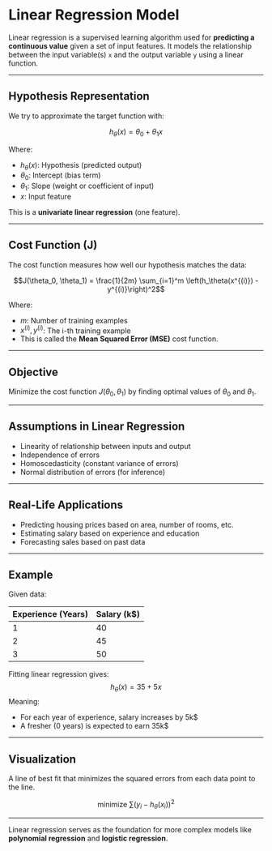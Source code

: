 # Linear Regression Model

Linear regression is a supervised learning algorithm used for **predicting a continuous value** given a set of input features. It models the relationship between the input variable(s) `x` and the output variable `y` using a linear function.

---

## Hypothesis Representation

We try to approximate the target function with:

$$h_\theta(x) = \theta_0 + \theta_1x$$

Where:
- $h_\theta(x)$: Hypothesis (predicted output)
- $\theta_0$: Intercept (bias term)
- $\theta_1$: Slope (weight or coefficient of input)
- $x$: Input feature

This is a **univariate linear regression** (one feature).

---

## Cost Function (J)

The cost function measures how well our hypothesis matches the data:

$$J(\theta_0, \theta_1) = \frac{1}{2m} \sum_{i=1}^m \left(h_\theta(x^{(i)}) - y^{(i)}\right)^2$$

Where:
- $m$: Number of training examples
- $x^{(i)}, y^{(i)}$: The i-th training example
- This is called the **Mean Squared Error (MSE)** cost function.

---

## Objective

Minimize the cost function $J(\theta_0, \theta_1)$ by finding optimal values of $\theta_0$ and $\theta_1$.

---

## Assumptions in Linear Regression
- Linearity of relationship between inputs and output
- Independence of errors
- Homoscedasticity (constant variance of errors)
- Normal distribution of errors (for inference)

---

## Real-Life Applications
- Predicting housing prices based on area, number of rooms, etc.
- Estimating salary based on experience and education
- Forecasting sales based on past data

---

## Example
Given data:

| Experience (Years) | Salary (k$) |
|-------------------|-------------|
| 1                 | 40          |
| 2                 | 45          |
| 3                 | 50          |

Fitting linear regression gives:
$$h_\theta(x) = 35 + 5x$$
Meaning:
- For each year of experience, salary increases by 5k$
- A fresher (0 years) is expected to earn 35k$

---

## Visualization
A line of best fit that minimizes the squared errors from each data point to the line.

$$\text{minimize } \sum (y_i - h_\theta(x_i))^2$$

---

Linear regression serves as the foundation for more complex models like **polynomial regression** and **logistic regression**.